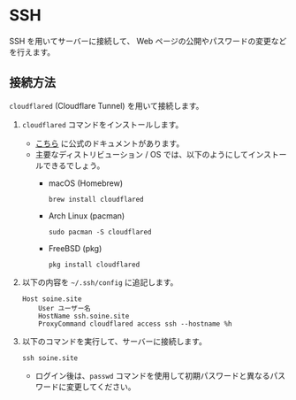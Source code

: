 # SSH

SSH を用いてサーバーに接続して、 Web ページの公開やパスワードの変更などを行えます。

## 接続方法

`cloudflared` (Cloudflare Tunnel) を用いて接続します。

1. `cloudflared` コマンドをインストールします。
    * [こちら](https://pkg.cloudflare.com/index.html) に公式のドキュメントがあります。
    * 主要なディストリビューション / OS では、以下のようにしてインストールできるでしょう。
        * macOS (Homebrew)

            ```shell
            brew install cloudflared
            ```
        
        * Arch Linux (pacman)

            ```shell
            sudo pacman -S cloudflared
            ```
        
        * FreeBSD (pkg)

            ```shell
            pkg install cloudflared
            ```

2. 以下の内容を `~/.ssh/config` に追記します。
    ```
    Host soine.site
        User ユーザー名
        HostName ssh.soine.site
        ProxyCommand cloudflared access ssh --hostname %h
    ```

3. 以下のコマンドを実行して、サーバーに接続します。

    ```shell
    ssh soine.site
    ```

    * ログイン後は、`passwd` コマンドを使用して初期パスワードと異なるパスワードに変更してください。

